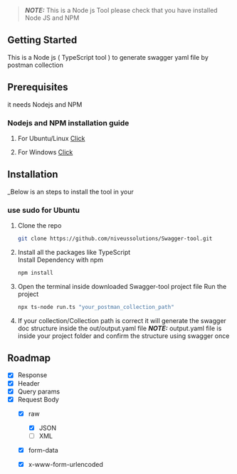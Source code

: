 > **_NOTE:_**  This is a Node js Tool please check that you have installed Node JS and NPM
<!-- GETTING STARTED -->
## Getting Started

This is a Node js ( TypeScript tool ) to generate swagger yaml file by postman collection

## Prerequisites

it needs Nodejs and NPM
  ### Nodejs and NPM installation guide 

  1. For Ubuntu/Linux [Click](https://www.geeksforgeeks.org/installation-of-node-js-on-linux/)

  2. For Windows [Click](https://www.geeksforgeeks.org/installation-of-node-js-on-windows/)
   

## Installation

_Below is an steps to install the tool in your 

   ### use sudo for Ubuntu

1. Clone the repo
   ```sh
   git clone https://github.com/niveussolutions/Swagger-tool.git
   ```

2. Install all the packages like TypeScript  
   Install Dependency with npm 
   ```sh
   npm install
   ```
3. Open the terminal inside downloaded Swagger-tool project file
   Run the project
   ```sh
   npx ts-node run.ts "your_postman_collection_path"
   ```
4. If your collection/Collection path is correct it will generate the swagger doc structure inside the out/output.yaml file 
**_NOTE:_**  output.yaml file is inside your project folder and confirm the structure using swagger once 

<!-- ROADMAP -->
## Roadmap

- [x] Response
- [x] Header
- [x] Query params
- [x] Request Body
   - [X] raw
      - [x] JSON
      - [ ] XML
   - [X] form-data
   - [X] x-www-form-urlencoded


    
   